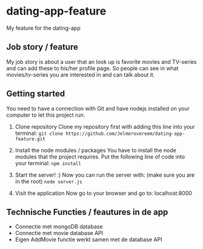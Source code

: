 # dating-app-feature
My feature for the dating-app

## Job story / feature
My job story is about a user that an look up is favorite movies and TV-series and can add these to his/her profile page. So people can see in what movies/tv-series you are interested in and can talk about it.

## Getting started
You need to have a connection with Git and have nodejs installed on your computer to let this project run.

1. Clone repository
Clone my repository first with adding this line into your terminal:
`git clone https://github.com/Jelmerovereem/dating-app-feature.git`

2. Install the node modules / packages
You have to install the node modules that the project requires.
Put the following line of code into your terminal:
`npm install`

3. Start the server! :)
Now you can run the server with: (make sure you are in the root)
`node server.js`

4. Visit the application
Now go to your browser and go to: localhost:8000

## Technische Functies / feautures in de app
* Connectie met mongoDB database
* Connectie met movie database API
* Eigen AddMovie functie werkt samen met de database API 